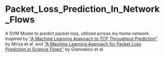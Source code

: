 # Packet_Loss_Prediction_In_Network_Flows
A SVM Model to predict packet loss, utilized across my home network. 
Inspired by ["A Machine Learning Approach to TCP Throughput
Prediction"](https://pages.cs.wisc.edu/~jerryzhu/pub/sigm07_final.pdf) by Mirza et al. and ["A Machine Learning Approach for Packet Loss Prediction in Science
Flows"](https://www.cs.ucdavis.edu/~peisert/research/2020-FGCS-PredictRetransmit.pdf) by Giannakou et al.

